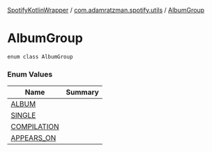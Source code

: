 [SpotifyKotlinWrapper](../../index.md) / [com.adamratzman.spotify.utils](../index.md) / [AlbumGroup](./index.md)

# AlbumGroup

`enum class AlbumGroup`

### Enum Values

| Name | Summary |
|---|---|
| [ALBUM](-a-l-b-u-m.md) |  |
| [SINGLE](-s-i-n-g-l-e.md) |  |
| [COMPILATION](-c-o-m-p-i-l-a-t-i-o-n.md) |  |
| [APPEARS_ON](-a-p-p-e-a-r-s_-o-n.md) |  |
